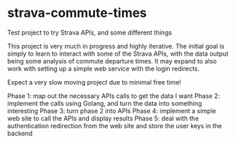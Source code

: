 # strava-commute-times
Test project to try Strava APIs, and some different things

This project is very much in progress and highly iterative. The initial goal is simply to learn to interact with some of the Strava APIs, with the data output being some analysis of commute departure times. It may expand to also work with setting up a simple web service with the login redirects.

Expect a very slow moving project due to minimal free time!

Phase 1: map out the necessary APIs calls to get the data I want
Phase 2: implement the calls using Golang, and turn the data into something interesting
Phase 3: turn phase 2 into APIs
Phase 4: implement a simple web site to call the APIs and display results
Phase 5: deal with the authentication redirection from the web site and store the user keys in the backend
